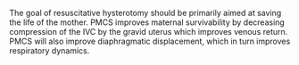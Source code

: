 The goal of resuscitative hysterotomy should be primarily aimed at saving the life of the mother. PMCS improves maternal survivability by decreasing compression of the IVC by the gravid uterus which improves venous return. PMCS will also improve diaphragmatic displacement, which in turn improves respiratory dynamics.